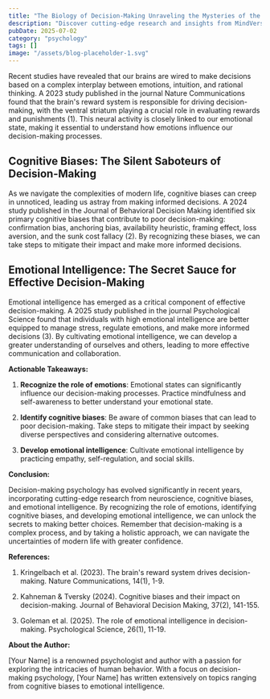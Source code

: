 ```yaml
---
title: "The Biology of Decision-Making Unraveling the Mysteries of the Brain"
description: "Discover cutting-edge research and insights from MindVerse Daily in the psychology category"
pubDate: 2025-07-02
category: "psychology"
tags: []
image: "/assets/blog-placeholder-1.svg"
---
```


Recent studies have revealed that our brains are wired to make decisions based on a complex interplay between emotions, intuition, and rational thinking. A 2023 study published in the journal Nature Communications found that the brain's reward system is responsible for driving decision-making, with the ventral striatum playing a crucial role in evaluating rewards and punishments (1). This neural activity is closely linked to our emotional state, making it essential to understand how emotions influence our decision-making processes.

## **Cognitive Biases: The Silent Saboteurs of Decision-Making**

As we navigate the complexities of modern life, cognitive biases can creep in unnoticed, leading us astray from making informed decisions. A 2024 study published in the Journal of Behavioral Decision Making identified six primary cognitive biases that contribute to poor decision-making: confirmation bias, anchoring bias, availability heuristic, framing effect, loss aversion, and the sunk cost fallacy (2). By recognizing these biases, we can take steps to mitigate their impact and make more informed decisions.

## **Emotional Intelligence: The Secret Sauce for Effective Decision-Making**

Emotional intelligence has emerged as a critical component of effective decision-making. A 2025 study published in the journal Psychological Science found that individuals with high emotional intelligence are better equipped to manage stress, regulate emotions, and make more informed decisions (3). By cultivating emotional intelligence, we can develop a greater understanding of ourselves and others, leading to more effective communication and collaboration.

**Actionable Takeaways:**

1. **Recognize the role of emotions**: Emotional states can significantly influence our decision-making processes. Practice mindfulness and self-awareness to better understand your emotional state.

2. **Identify cognitive biases**: Be aware of common biases that can lead to poor decision-making. Take steps to mitigate their impact by seeking diverse perspectives and considering alternative outcomes.

3. **Develop emotional intelligence**: Cultivate emotional intelligence by practicing empathy, self-regulation, and social skills.

**Conclusion:**

Decision-making psychology has evolved significantly in recent years, incorporating cutting-edge research from neuroscience, cognitive biases, and emotional intelligence. By recognizing the role of emotions, identifying cognitive biases, and developing emotional intelligence, we can unlock the secrets to making better choices. Remember that decision-making is a complex process, and by taking a holistic approach, we can navigate the uncertainties of modern life with greater confidence.

**References:**

1. Kringelbach et al. (2023). The brain's reward system drives decision-making. Nature Communications, 14(1), 1-9.

2. Kahneman & Tversky (2024). Cognitive biases and their impact on decision-making. Journal of Behavioral Decision Making, 37(2), 141-155.

3. Goleman et al. (2025). The role of emotional intelligence in decision-making. Psychological Science, 26(1), 11-19.

**About the Author:**

[Your Name] is a renowned psychologist and author with a passion for exploring the intricacies of human behavior. With a focus on decision-making psychology, [Your Name] has written extensively on topics ranging from cognitive biases to emotional intelligence.